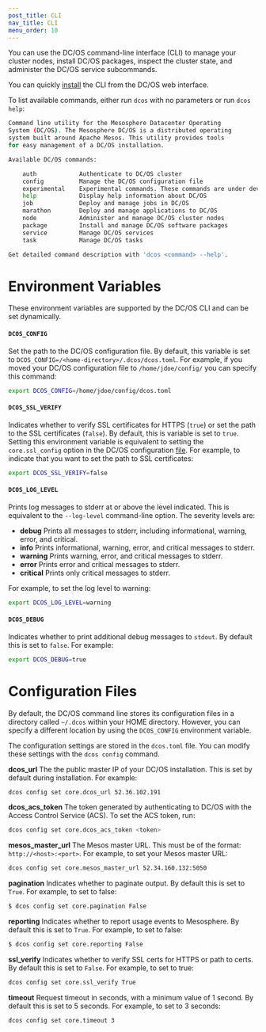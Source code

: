 ```yaml
---
post_title: CLI
nav_title: CLI
menu_order: 10 
---
```


You can use the DC/OS command-line interface (CLI) to manage your cluster nodes, install DC/OS packages, inspect the cluster state, and administer the DC/OS service subcommands. 

You can quickly [install](/docs/1.8/usage/cli/install) the CLI from the DC/OS web interface.

To list available commands, either run `dcos` with no parameters or run `dcos help`:

```bash
Command line utility for the Mesosphere Datacenter Operating
System (DC/OS). The Mesosphere DC/OS is a distributed operating
system built around Apache Mesos. This utility provides tools
for easy management of a DC/OS installation.

Available DC/OS commands:

	auth           	Authenticate to DC/OS cluster
	config         	Manage the DC/OS configuration file
	experimental   	Experimental commands. These commands are under development and are subject to change
	help           	Display help information about DC/OS
	job            	Deploy and manage jobs in DC/OS
	marathon       	Deploy and manage applications to DC/OS
	node           	Administer and manage DC/OS cluster nodes
	package        	Install and manage DC/OS software packages
	service        	Manage DC/OS services
	task           	Manage DC/OS tasks

Get detailed command description with 'dcos <command> --help'.
```
    

# Environment Variables

These environment variables are supported by the DC/OS CLI and can be set dynamically.

#### `DCOS_CONFIG` 
Set the path to the DC/OS configuration file. By default, this variable is set to `DCOS_CONFIG=/<home-directory>/.dcos/dcos.toml`. For example, if you moved your DC/OS configuration file to `/home/jdoe/config/` you can specify this command:

```bash
export DCOS_CONFIG=/home/jdoe/config/dcos.toml
```
    
#### `DCOS_SSL_VERIFY` 
Indicates whether to verify SSL certificates for HTTPS (`true`) or set the path to the SSL certificates (`false`). By default, this is variable is set to `true`. Setting this environment variable is equivalent to setting the `core.ssl_config` option in the DC/OS configuration [file](#configuration-files). For example, to indicate that you want to set the path to SSL certificates:

```bash
export DCOS_SSL_VERIFY=false
```

#### `DCOS_LOG_LEVEL` 
Prints log messages to stderr at or above the level indicated. This is equivalent to the `--log-level` command-line option. The severity levels are:

*   **debug** Prints all messages to stderr, including informational, warning, error, and critical.
*   **info** Prints informational, warning, error, and critical messages to stderr.
*   **warning** Prints warning, error, and critical messages to stderr.
*   **error** Prints error and critical messages to stderr.
*   **critical** Prints only critical messages to stderr.

For example, to set the log level to warning:

```bash
export DCOS_LOG_LEVEL=warning
```
    

#### `DCOS_DEBUG` 
Indicates whether to print additional debug messages to `stdout`. By default this is set to `false`. For example:

```bash
export DCOS_DEBUG=true
```
    

# <a name="configuration-files"></a>Configuration Files

By default, the DC/OS command line stores its configuration files in a directory called `~/.dcos` within your HOME directory. However, you can specify a different location by using the `DCOS_CONFIG` environment variable.

The configuration settings are stored in the `dcos.toml` file. You can modify these settings with the `dcos config` command.

**dcos_url** The the public master IP of your DC/OS installation. This is set by default during installation. For example:

```bash
dcos config set core.dcos_url 52.36.102.191
```
    

**dcos_acs_token** The token generated by authenticating to DC/OS with the Access Control Service (ACS). To set the ACS token, run:

```bash
dcos config set core.dcos_acs_token <token>
```
    

**mesos_master_url** The Mesos master URL. This must be of the format: `http://<host>:<port>`. For example, to set your Mesos master URL:

```bash
dcos config set core.mesos_master_url 52.34.160.132:5050
```

**pagination** Indicates whether to paginate output. By default this is set to `True`. For example, to set to false:

```bash
$ dcos config set core.pagination False
``` 

**reporting** Indicates whether to report usage events to Mesosphere. By default this is set to `True`. For example, to set to false:

```bash
$ dcos config set core.reporting False
```
    
**ssl_verify** Indicates whether to verify SSL certs for HTTPS or path to certs. By default this is set to `False`. For example, to set to true:

```bash
dcos config set core.ssl_verify True
```

**timeout** Request timeout in seconds, with a minimum value of 1 second. By default this is set to 5 seconds. For example, to set to 3 seconds:

```bash
dcos config set core.timeout 3
```

 
